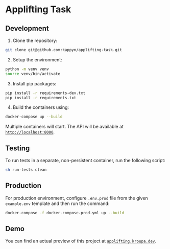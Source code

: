 # Applifting Task

## Development
1. Clone the repository:
```Bash
git clone git@github.com:kappyn/applifting-task.git
```

2. Setup the environment:
```Bash
python -m venv venv
source venv/bin/activate
```
3. Install pip packages:
```Bash
pip install -r requirements-dev.txt
pip install -r requirements.txt
```
4. Build the containers using:
```Bash
docker-compose up --build
```
Multiple containers will start. The API will be available at [`http://localhost:8000`](http://localhost:8000). 

## Testing

To run tests in a separate, non-persistent container, run the following script:
```Bash
sh run-tests clean
```

## Production

For production environment, configure `.env.prod` file from the given `example.env` template and then run the command:
```Bash
docker-compose -f docker-compose.prod.yml up --build
```

## Demo

You can find an actual preview of this project at [`applifting.kroupa.dev`](https://applifting.kroupa.dev).
